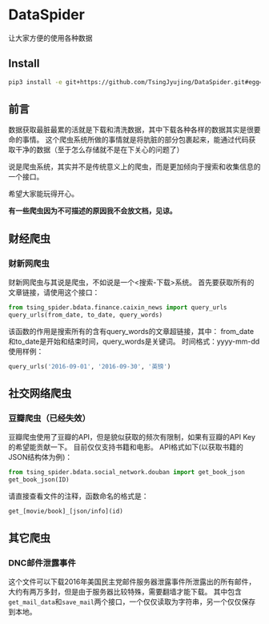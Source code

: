 # DataSpider
让大家方便的使用各种数据

## Install

```bash
pip3 install -e git+https://github.com/TsingJyujing/DataSpider.git#egg=TsingSpider
```

## 前言
数据获取最脏最累的活就是下载和清洗数据，其中下载各种各样的数据其实是很要命的事情。
这个爬虫系统所做的事情就是将肮脏的部分包裹起来，能通过代码获取干净的数据（至于怎么存储就不是在下关心的问题了）

说是爬虫系统，其实并不是传统意义上的爬虫，而是更加倾向于搜索和收集信息的一个接口。

希望大家能玩得开心。

**有一些爬虫因为不可描述的原因我不会放文档，见谅。**

## 财经爬虫
### 财新网爬虫
财新网爬虫与其说是爬虫，不如说是一个<搜索-下载>系统。
首先要获取所有的文章链接，请使用这个接口：
```python
from tsing_spider.bdata.finance.caixin_news import query_urls
query_urls(from_date, to_date, query_words)
```
该函数的作用是搜索所有的含有query_words的文章超链接，其中：
from_date和to_date是开始和结束时间，query_words是关键词。
时间格式：yyyy-mm-dd
使用样例：
```python
query_urls('2016-09-01', '2016-09-30', '英镑')
```

## 社交网络爬虫
### 豆瓣爬虫（已经失效）
豆瓣爬虫使用了豆瓣的API，但是貌似获取的频次有限制，如果有豆瓣的API Key的希望能贡献一下。
目前仅仅支持书籍和电影。
API格式如下(以获取书籍的JSON结构体为例)：
```python
from tsing_spider.bdata.social_network.douban import get_book_json
get_book_json(ID)
```
请直接查看文件的注释，函数命名的格式是：

`get_[movie/book]_[json/info](id)`

## 其它爬虫
### DNC邮件泄露事件
这个文件可以下载2016年美国民主党邮件服务器泄露事件所泄露出的所有邮件，大约有两万多封，但是由于服务器比较特殊，需要翻墙才能下载。
其中包含`get_mail_data`和`save_mail`两个接口，一个仅仅读取为字符串，另一个仅仅保存到本地。
